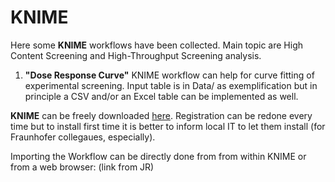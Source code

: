 # **KNIME**

Here some **KNIME** workflows have been collected. Main topic are High Content Screening and High-Throughput Screening analysis.

1) **"Dose Response Curve"** KNIME workflow can help for curve fitting of experimental screening. Input table is in Data/ as exemplification but in principle a CSV and/or an Excel table can be implemented as well.

**KNIME** can be freely downloaded [here](https://www.knime.com/downloads). Registration can be redone every time but to install first time it is better to inform local IT to let them install (for Fraunhofer collegaues, especially).

Importing the Workflow can be directly done from from within KNIME or from a web browser: (link from JR)
